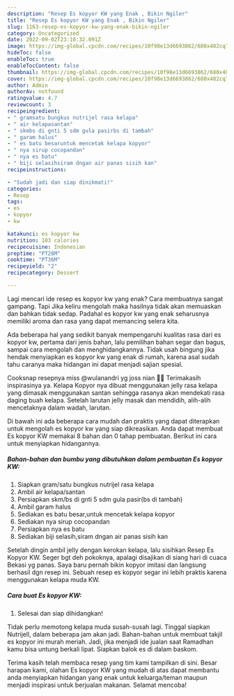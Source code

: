 ```yaml
---
description: "Resep Es kopyor KW yang Enak , Bikin Ngiler"
title: "Resep Es kopyor KW yang Enak , Bikin Ngiler"
slug: 1163-resep-es-kopyor-kw-yang-enak-bikin-ngiler
category: Uncategorized
date: 2022-09-02T23:10:32.091Z
image: https://img-global.cpcdn.com/recipes/10f98e13d6693862/680x482cq70/es-kopyor-kw-foto-resep-utama.jpg
hideToc: false
enableToc: true
enableTocContent: false
thumbnail: https://img-global.cpcdn.com/recipes/10f98e13d6693862/680x482cq70/es-kopyor-kw-foto-resep-utama.jpg
cover: https://img-global.cpcdn.com/recipes/10f98e13d6693862/680x482cq70/es-kopyor-kw-foto-resep-utama.jpg
author: Admin
authorAv: notfound
ratingvalue: 4.7
reviewcount: 3
recipeingredient:
- " gramsatu bungkus nutrijel rasa kelapa"
- " air kelapasantan"
- " skmbs di gnti 5 sdm gula pasirbs di tambah"
- " garam halus"
- " es batu besaruntuk mencetak kelapa kopyor"
- " nya sirup cocopandan"
- " nya es batu"
- " biji selasihsiram dngan air panas sisih kan"
recipeinstructions:

- "Sudah jadi dan siap dinikmati!"
categories:
- Resep
tags:
- es
- kopyor
- kw

katakunci: es kopyor kw 
nutrition: 103 calories
recipecuisine: Indonesian
preptime: "PT28M"
cooktime: "PT36M"
recipeyield: "2"
recipecategory: Dessert

---
```



Lagi mencari ide resep es kopyor kw yang enak? Cara membuatnya sangat gampang. Tapi Jika keliru mengolah maka hasilnya tidak akan memuaskan dan bahkan tidak sedap. Padahal es kopyor kw yang enak seharusnya memiliki aroma dan rasa yang dapat memancing selera kita.


Ada beberapa hal yang sedikit banyak mempengaruhi kualitas rasa dari es kopyor kw, pertama dari jenis bahan, lalu pemilihan bahan segar dan bagus, sampai cara mengolah dan menghidangkannya. Tidak usah bingung jika hendak menyiapkan es kopyor kw yang enak di rumah, karena asal sudah tahu caranya maka hidangan ini dapat menjadi sajian spesial.

Cooksnap resepnya miss @wulanandri yg joss nian 👍🏻 Terimakasih inspirasinya ya. Kelapa Kopyor nya dibuat menggunakan jelly rasa kelapa yang dimasak menggunakan santan sehingga rasanya akan mendekati rasa daging buah kelapa. Setelah larutan jelly masak dan mendidih, alih-alih mencetaknya dalam wadah, larutan.


Di bawah ini ada beberapa cara mudah dan praktis yang dapat diterapkan untuk mengolah es kopyor kw yang siap dikreasikan. Anda dapat membuat Es kopyor KW memakai 8 bahan dan 0 tahap pembuatan. Berikut ini cara untuk menyiapkan hidangannya.

<!--inarticleads1-->

##### Bahan-bahan dan bumbu yang dibutuhkan dalam pembuatan Es kopyor KW:

1. Siapkan  gram/satu bungkus nutrijel rasa kelapa
1. Ambil  air kelapa/santan
1. Persiapkan  skm/bs di gnti 5 sdm gula pasir(bs di tambah)
1. Ambil  garam halus
1. Sediakan  es batu besar,untuk mencetak kelapa kopyor
1. Sediakan  nya sirup cocopandan
1. Persiapkan  nya es batu
1. Sediakan  biji selasih,siram dngan air panas sisih kan


Setelah dingin ambil jelly dengan kerokan kelapa, lalu sisihkan Resep Es Kopyor KW. Seger bgt deh pokoknya, apalagi disajikan di siang hari di cuaca Bekasi yg panas. Saya baru pernah bikin kopyor imitasi dan langsung berhasil dgn resep ini. Sebuah resep es kopyor segar ini lebih praktis karena menggunakan kelapa muda KW. 

<!--inarticleads2-->

##### Cara buat Es kopyor KW:


1. Selesai dan siap dihidangkan!

Tidak perlu memotong kelapa muda susah-susah lagi. Tinggal siapkan Nutrijell, dalam beberapa jam akan jadi. Bahan-bahan untuk membuat takjil es kopyor ini murah meriah. Jadi, jika menjadi ide jualan saat Ramadhan kamu bisa untung berkali lipat. Siapkan balok es di dalam baskom. 

Terima kasih telah membaca resep yang tim kami tampilkan di sini. Besar harapan kami, olahan Es kopyor KW yang mudah di atas dapat membantu anda menyiapkan hidangan yang enak untuk keluarga/teman maupun menjadi inspirasi untuk berjualan makanan. Selamat mencoba!
